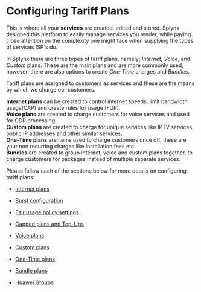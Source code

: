 Configuring Tariff Plans
========================

This is where all your **services** are created, edited and stored. Splynx designed this platform to easily manage services you render, while paying close attention on the complexity one might face when supplying the types of services ISP's do.

In Splynx there are three types of tariff plans, namely; *Internet*, *Voice*, and *Custom* plans. These are the main plans and are more commonly used, however, there are also options to create *One-Time* charges and *Bundles*.

Tariff plans are assigned to customers as services and these are the means by which we charge our customers.

**Internet plans** can be created to control internet speeds, limit bandwidth usage(CAP) and create rules for usage (FUP). <br>
**Voice plans** are created to charge customers for voice services and used for CDR processing. <br>
**Custom plans** are created to charge for unique services like IPTV services, public IP addresses and other similar services. <br>
**One-Time plans** are items used to charge customers once off, these are your non recurring charges like installation fees etc.<br>
**Bundles** are created to group internet, voice and custom plans together, to charge customers for packages instead of multiple separate services.

Please follow each of the sections below for more details on configuring tariff plans:

* [Internet plans](configuring_tariff_plans/internet_plans/internet_plans.md)

* [Burst configuration](configuring_tariff_plans/burst_speed_concept/burst_speed_concept.md)

* [Fair usage policy settings](configuring_tariff_plans/fair_usage_policy/fair_usage_policy.md)

* [Capped plans and Top-Ups](configuring_tariff_plans/capped_plans/capped_plans.md)

* [Voice plans](configuring_tariff_plans/voice_plans/voice_plans.md)

* [Custom plans](configuring_tariff_plans/custom_plans/custom_plans.md)

* [One-Time plans](configuring_tariff_plans/one_time_plans/one_time_plans.md)

* [Bundle plans](configuring_tariff_plans/bundle_plans/bundle_plans.md)

* [Huawei Groups](configuring_tariff_plans/huawei_groups/huawei_groups.md)
